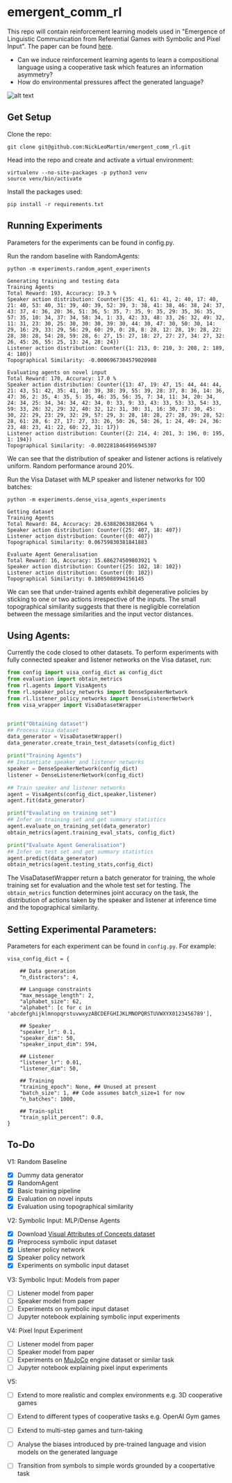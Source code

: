 # emergent_comm_rl
This repo will contain reinforcement learning models used in "Emergence of Linguistic Communication from Referential Games with Symbolic and Pixel Input". The paper can be found [here](https://arxiv.org/abs/1804.03984). 

- Can we induce reinforcement learning agents to learn a compositional language using a cooperative task which features an information asymmetry?
- How do environmental pressures affect the generated language?

![alt text](https://raw.githubusercontent.com/NickLeoMartin/emergent_comm_rl/master/images/emergent_comm.png)

Get Setup
---------
Clone the repo:
```
git clone git@github.com:NickLeoMartin/emergent_comm_rl.git
```

Head into the repo and create and activate a virtual environment:
```
virtualenv --no-site-packages -p python3 venv
source venv/bin/activate
```

Install the packages used:
```
pip install -r requirements.txt
```

Running Experiments
-------------------
Parameters for the experiments can be found in config.py.

Run the random baseline with RandomAgents:
```
python -m experiments.random_agent_experiments

Generating training and testing data
Training Agents
Total Reward: 193, Accuracy: 19.3 %
Speaker action distribution: Counter({35: 41, 61: 41, 2: 40, 17: 40, 21: 40, 53: 40, 31: 39, 40: 39, 52: 39, 3: 38, 41: 38, 46: 38, 24: 37, 43: 37, 4: 36, 20: 36, 51: 36, 5: 35, 7: 35, 9: 35, 29: 35, 36: 35, 57: 35, 10: 34, 37: 34, 58: 34, 1: 33, 42: 33, 48: 33, 26: 32, 49: 32, 11: 31, 23: 30, 25: 30, 30: 30, 39: 30, 44: 30, 47: 30, 50: 30, 14: 29, 16: 29, 33: 29, 56: 29, 60: 29, 0: 28, 8: 28, 12: 28, 19: 28, 22: 28, 38: 28, 54: 28, 59: 28, 6: 27, 15: 27, 18: 27, 27: 27, 34: 27, 32: 26, 45: 26, 55: 25, 13: 24, 28: 24})
Listener action distribution: Counter({1: 213, 0: 210, 3: 208, 2: 189, 4: 180})
Topographical Similarity: -0.0006967304579020988

Evaluating agents on novel input
Total Reward: 170, Accuracy: 17.0 %
Speaker action distribution: Counter({13: 47, 19: 47, 15: 44, 44: 44, 21: 43, 51: 42, 35: 41, 10: 39, 38: 39, 55: 39, 28: 37, 8: 36, 14: 36, 47: 36, 2: 35, 4: 35, 5: 35, 46: 35, 56: 35, 7: 34, 11: 34, 20: 34, 24: 34, 25: 34, 34: 34, 42: 34, 0: 33, 9: 33, 43: 33, 53: 33, 54: 33, 59: 33, 26: 32, 29: 32, 40: 32, 12: 31, 30: 31, 16: 30, 37: 30, 45: 30, 22: 29, 23: 29, 32: 29, 57: 29, 3: 28, 18: 28, 27: 28, 39: 28, 52: 28, 61: 28, 6: 27, 17: 27, 33: 26, 50: 26, 58: 26, 1: 24, 49: 24, 36: 23, 48: 23, 41: 22, 60: 22, 31: 17})
Listener action distribution: Counter({2: 214, 4: 201, 3: 196, 0: 195, 1: 194})
Topographical Similarity: -0.0022818464956945307
```
We can see that the distribution of speaker and listener actions is relatively uniform. Random performance around 20%. 

Run the Visa Dataset with MLP speaker and listener networks for 100 batches:
```
python -m experiments.dense_visa_agents_experiments

Getting dataset
Training Agents
Total Reward: 84, Accuracy: 20.63882063882064 %
Speaker action distribution: Counter({25: 407, 18: 407})
Listener action distribution: Counter({0: 407})
Topographical Similarity: 0.06759830381841883

Evaluate Agent Generalisation
Total Reward: 16, Accuracy: 15.686274509803921 %
Speaker action distribution: Counter({25: 102, 18: 102})
Listener action distribution: Counter({0: 102})
Topographical Similarity: 0.1005088994156145
```
We can see that under-trained agents exhibit degenerative policies by sticking to one or two actions irrespective of the inputs. The small topographical similarity suggests that there is negligible correlation between the message similarities and the input vector distances.

Using Agents:
-------------
Currently the code closed to other datasets. To perform experiments with fully connected speaker and listener networks on the Visa dataset, run:
```python
from config import visa_config_dict as config_dict
from evaluation import obtain_metrics
from rl.agents import VisaAgents
from rl.speaker_policy_networks import DenseSpeakerNetwork
from rl.listener_policy_networks import DenseListenerNetwork
from visa_wrapper import VisaDatasetWrapper 


print("Obtaining dataset")
## Process Visa dataset
data_generator = VisaDatasetWrapper()
data_generator.create_train_test_datasets(config_dict)

print("Training Agents")
## Instantiate speaker and listener networks
speaker = DenseSpeakerNetwork(config_dict)
listener = DenseListenerNetwork(config_dict)

## Train speaker and listener networks
agent = VisaAgents(config_dict,speaker,listener)
agent.fit(data_generator)

print("Evaulating on training set")
## Infer on training set and get summary statistics
agent.evaluate_on_training_set(data_generator)
obtain_metrics(agent.training_eval_stats, config_dict)

print("Evaluate Agent Generalisation")
## Infer on test set and get summary statistics
agent.predict(data_generator)
obtain_metrics(agent.testing_stats,config_dict)
```
The VisaDatasetWrapper return a batch generator for training, the whole training set for evaluation and the whole test set for testing. The ```obtain_metrics``` function determines joint accuracy on the task, the distribution of actions taken by the speaker and listener at inference time and the topographical similarity.  

Setting Experimental Parameters:
--------------------------------
Parameters for each experiment can be found in ```config.py```. For example:
```
visa_config_dict = {

	## Data generation
	"n_distractors": 4,

	## Language constraints
	"max_message_length": 2,
	"alphabet_size": 62,
	"alphabet": [c for c in 'abcdefghijklmnopqrstuvwxyzABCDEFGHIJKLMNOPQRSTUVWXYX0123456789'],

	## Speaker
	"speaker_lr": 0.1, 
	"speaker_dim": 50,
	"speaker_input_dim": 594,

	## Listener
	"listener_lr": 0.01,
	"listener_dim": 50,

	## Training 
	"training_epoch": None, ## Unused at present
	"batch_size": 1, ## Code assumes batch_size=1 for now
	"n_batches": 1000,

	## Train-split 
	"train_split_percent": 0.8,
}
```

To-Do
-----
V1: Random Baseline
- [x] Dummy data generator
- [x] RandomAgent
- [x] Basic training pipeline
- [x] Evaluation on novel inputs 
- [x] Evaluation using topographical similarity

V2: Symbolic Input: MLP/Dense Agents
- [x] Download [Visual Attributes of Concepts dataset](http://homepages.inf.ed.ac.uk/s1151656/resources.html)
- [x] Preprocess symbolic input dataset
- [x] Listener policy network
- [x] Speaker policy network
- [x] Experiments on symbolic input dataset

V3: Symbolic Input: Models from paper
- [ ] Listener model from paper
- [ ] Speaker model from paper 
- [ ] Experiments on symbolic input dataset
- [ ] Jupyter notebook explaining symbolic input experiments

V4: Pixel Input Experiment
- [ ] Listener model from paper
- [ ] Speaker model from paper 
- [ ] Experiments on [MuJoCo](http://www.mujoco.org/) engine dataset or similar task
- [ ] Jupyter notebook explaining pixel input experiments

V5:
- [ ] Extend to more realistic and complex environments e.g. 3D cooperative games
- [ ] Extend to different types of cooperative tasks e.g. OpenAI Gym games
- [ ] Extend to multi-step games and turn-taking
- [ ] Analyse the biases introduced by pre-trained language and vision models on the generated language
- [ ] Transition from symbols to simple words grounded by a coopertative task










